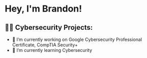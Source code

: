 <h1>Hey, I'm Brandon! 

<h2>👨‍💻 Cybersecurity Projects:</h2>





- 🔭 I’m currently working on Google Cybersecurity Professional Certificate, CompTIA Security+
- 🌱 I’m currently learning Cybersecurity
